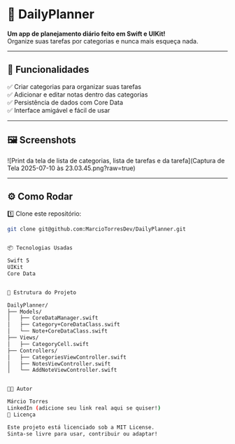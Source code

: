 # 📅 DailyPlanner

**Um app de planejamento diário feito em Swift e UIKit!**  
Organize suas tarefas por categorias e nunca mais esqueça nada.

---

## 🚀 Funcionalidades

✅ Criar categorias para organizar suas tarefas  
✅ Adicionar e editar notas dentro das categorias  
✅ Persistência de dados com Core Data  
✅ Interface amigável e fácil de usar  

---

## 🖼️ Screenshots

![Print da tela de lista de categorias, lista de tarefas e da tarefa](Captura de Tela 2025-07-10 às 23.03.45.png?raw=true)

---

## ⚙️ Como Rodar

1️⃣ Clone este repositório:
```bash
git clone git@github.com:MarcioTorresDev/DailyPlanner.git


📦 Tecnologias Usadas

Swift 5
UIKit
Core Data


📜 Estrutura do Projeto

DailyPlanner/
├── Models/
│   ├── CoreDataManager.swift
│   ├── Category+CoreDataClass.swift
│   └── Note+CoreDataClass.swift
├── Views/
│   ├── CategoryCell.swift
├── Controllers/
│   ├── CategoriesViewController.swift
│   ├── NotesViewController.swift
│   └── AddNoteViewController.swift


👨‍💻 Autor

Márcio Torres
LinkedIn (adicione seu link real aqui se quiser!)
📄 Licença

Este projeto está licenciado sob a MIT License.
Sinta-se livre para usar, contribuir ou adaptar!
